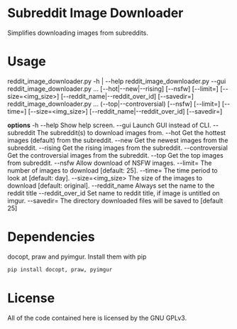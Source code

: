 # Subreddit Image Downloader

Simplifies downloading images from subreddits.

# Usage

reddit\_image\_downloader.py -h | --help
reddit\_image\_downloader.py --gui
reddit\_image\_downloader.py <subreddit> ... [--hot|--new|--rising] [--nsfw]
                            [--limit=<n>] [--size=<img_size>]
                            [--reddit_name|--reddit_over_id]
                            [--savedir=<n>]
reddit\_image\_downloader.py <subreddit> ... (--top|--controversial) [--nsfw]
                            [--limit=<n>] [--time=<period>]
                            [--size=<img_size>]
                            [--reddit_name|--reddit_over_id]
                            [--savedir=<n>]

**options**
 -h --help          Show help screen.
 --gui              Launch GUI instead of CLI.
 --subreddit        The subreddit(s) to download images from.
 --hot              Get the hottest images (default) from the subreddit.
 --new              Get the newest images from the subreddit.
 --rising           Get the rising images from the subreddit.
 --controversial    Get the controversial images from the subreddit.
 --top              Get the top images from subreddit.
 --nsfw             Allow download of NSFW images.
 --limit=<n>        The number of images to download [default: 25].
 --time=<period>    The time period to look at [default: day].
 --size=<img_size>  The size of the images to download [default: original].
 --reddit\_name      Always set the name to the reddit title
 --reddit\_over\_id   Set name to reddit title, if image is untitled on imgur.
 --savedir=<n>      The directory downloaded files will be saved to [default 25]

# Dependencies

docopt, praw and pyimgur. Install them with pip

```python
pip install docopt, praw, pyimgur
```

# License

All of the code contained here is licensed by the GNU GPLv3.
